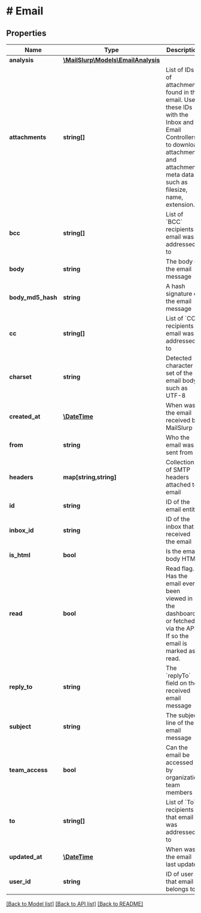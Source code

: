 # # Email

## Properties

Name | Type | Description | Notes
------------ | ------------- | ------------- | -------------
**analysis** | [**\MailSlurp\Models\EmailAnalysis**](EmailAnalysis) |  | [optional] 
**attachments** | **string[]** | List of IDs of attachments found in the email. Use these IDs with the Inbox and Email Controllers to download attachments and attachment meta data such as filesize, name, extension. | [optional] 
**bcc** | **string[]** | List of &#x60;BCC&#x60; recipients email was addressed to | [optional] 
**body** | **string** | The body of the email message | [optional] 
**body_md5_hash** | **string** | A hash signature of the email message | [optional] 
**cc** | **string[]** | List of &#x60;CC&#x60; recipients email was addressed to | [optional] 
**charset** | **string** | Detected character set of the email body such as UTF-8 | [optional] 
**created_at** | [**\DateTime**](\DateTime) | When was the email received by MailSlurp | [optional] 
**from** | **string** | Who the email was sent from | [optional] 
**headers** | **map[string,string]** | Collection of SMTP headers attached to email | [optional] 
**id** | **string** | ID of the email entity | [optional] 
**inbox_id** | **string** | ID of the inbox that received the email | [optional] 
**is_html** | **bool** | Is the email body HTML | [optional] 
**read** | **bool** | Read flag. Has the email ever been viewed in the dashboard or fetched via the API? If so the email is marked as read. | [optional] 
**reply_to** | **string** | The &#x60;replyTo&#x60; field on the received email message | [optional] 
**subject** | **string** | The subject line of the email message | [optional] 
**team_access** | **bool** | Can the email be accessed by organization team members | [optional] 
**to** | **string[]** | List of &#x60;To&#x60; recipients that email was addressed to | [optional] 
**updated_at** | [**\DateTime**](\DateTime) | When was the email last updated | [optional] 
**user_id** | **string** | ID of user that email belongs to | [optional] 

[[Back to Model list]](../../README#documentation-for-models) [[Back to API list]](../../README#documentation-for-api-endpoints) [[Back to README]](../../README)


